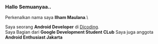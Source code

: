 ### Hallo Semuanyaa..
 Perkenalkan nama saya **Ilham Maulana**.\

Saya seorang **Android Developer** di [Dicoding](https://www.dicoding.com/).\
Saya Bagian dari **Google Development Student CLub** 
Saya juga anggota **Android Enthusiast Jakarta**

